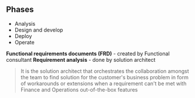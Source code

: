 ## Phases
- Analysis
- Design and develop
- Deploy
- Operate

**Functional requirements documents (FRD)** - created by Functional consultant
**Requirement analysis** - done by solution architect

>It is the solution architect that orchestrates the collaboration amongst the team to find solution for the customer's business problem in form of workarounds or extensions when a requirement can't be met with Finance and Operations out-of-the-box features